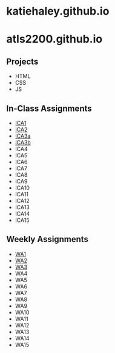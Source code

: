 # katiehaley.github.io

# atls2200.github.io

## Projects 

* HTML
* CSS
* JS

## In-Class Assignments 

* [ICA1](https://docs.google.com/document/d/1_n11byT-a5Z-rF3KMUVMA3t7l_Bc9iX5zeL0oImIR7s/edit?usp=sharing)
* [ICA2](https://docs.google.com/document/d/1LCS-q3uJ2K5Qka2Ybe_V-YvmYSV4nCytKg3C4WtcrXs/edit?usp=sharing)
* [ICA3a](https://katiehaley.github.io/ica/ica3a.html) 
* [ICA3b](https://katiehaley.github.io/ica3-part2/index.html)
* ICA4
* ICA5
* ICA6
* ICA7
* ICA8
* ICA9
* ICA10
* ICA11
* ICA12
* ICA13
* ICA14
* ICA15

## Weekly Assignments 

* [WA1](https://katiehaley.github.io/wa/wa1.html)
* [WA2](https://katiehaley.github.io/wa/wa2.html)
* [WA3](https://katiehaley.github.io/wa/wa3.html#hot-topics)
* WA4
* WA5
* WA6
* WA7
* WA8
* WA9
* WA10
* WA11
* WA12
* WA13
* WA14
* WA15
